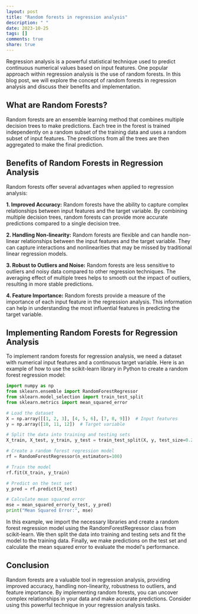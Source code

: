 ```yaml
---
layout: post
title: "Random forests in regression analysis"
description: " "
date: 2023-10-25
tags: []
comments: true
share: true
---
```


Regression analysis is a powerful statistical technique used to predict continuous numerical values based on input features. One popular approach within regression analysis is the use of random forests. In this blog post, we will explore the concept of random forests in regression analysis and discuss their benefits and implementation.

## What are Random Forests?

Random forests are an ensemble learning method that combines multiple decision trees to make predictions. Each tree in the forest is trained independently on a random subset of the training data and uses a random subset of input features. The predictions from all the trees are then aggregated to make the final prediction.

## Benefits of Random Forests in Regression Analysis

Random forests offer several advantages when applied to regression analysis:

**1. Improved Accuracy:** Random forests have the ability to capture complex relationships between input features and the target variable. By combining multiple decision trees, random forests can provide more accurate predictions compared to a single decision tree.

**2. Handling Non-linearity:** Random forests are flexible and can handle non-linear relationships between the input features and the target variable. They can capture interactions and nonlinearities that may be missed by traditional linear regression models.

**3. Robust to Outliers and Noise:** Random forests are less sensitive to outliers and noisy data compared to other regression techniques. The averaging effect of multiple trees helps to smooth out the impact of outliers, resulting in more stable predictions.

**4. Feature Importance:** Random forests provide a measure of the importance of each input feature in the regression analysis. This information can help in understanding the most influential features in predicting the target variable.

## Implementing Random Forests for Regression Analysis

To implement random forests for regression analysis, we need a dataset with numerical input features and a continuous target variable. Here is an example of how to use the scikit-learn library in Python to create a random forest regression model:

```python
import numpy as np
from sklearn.ensemble import RandomForestRegressor
from sklearn.model_selection import train_test_split
from sklearn.metrics import mean_squared_error

# Load the dataset
X = np.array([[1, 2, 3], [4, 5, 6], [7, 8, 9]])  # Input features
y = np.array([10, 11, 12])  # Target variable

# Split the data into training and testing sets
X_train, X_test, y_train, y_test = train_test_split(X, y, test_size=0.2)

# Create a random forest regression model
rf = RandomForestRegressor(n_estimators=100)

# Train the model
rf.fit(X_train, y_train)

# Predict on the test set
y_pred = rf.predict(X_test)

# Calculate mean squared error
mse = mean_squared_error(y_test, y_pred)
print("Mean Squared Error:", mse)
```

In this example, we import the necessary libraries and create a random forest regression model using the RandomForestRegressor class from scikit-learn. We then split the data into training and testing sets and fit the model to the training data. Finally, we make predictions on the test set and calculate the mean squared error to evaluate the model's performance.

## Conclusion

Random forests are a valuable tool in regression analysis, providing improved accuracy, handling non-linearity, robustness to outliers, and feature importance. By implementing random forests, you can uncover complex relationships in your data and make accurate predictions. Consider using this powerful technique in your regression analysis tasks.